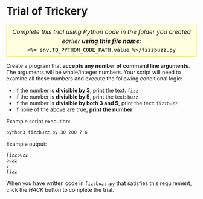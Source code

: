 # Trial of Trickery

<style>
.py-script-info {
  font-size: 16px;
  text-align: center;
  background-color: #FFFFE0;
  border: 2px solid #F0E68C;
  padding: 5px;
  line-height: 1.5em;
  margin: 5px 0;
  font-style: italic;
}

.py-script-info span {
  font-style: normal;
  color: #000;
}
</style>

<div class="py-script-info">
  Complete this trial using Python code in the folder you created earlier <b>using this file name</b>:
  <br/>
  <code><span><%= env.TQ_PYTHON_CODE_PATH.value %>/fizzbuzz.py</span></code>
</div>

Create a program that __accepts any number of command line arguments__. The arguments will be whole/integer numbers. Your script will need to examine all these numbers and execute the following conditional logic:

* If the number is __divisible by 3__, print the text: `fizz`
* If the number is __divisible by 5__, print the text: `buzz`
* If the number is __divisible by both 3 and 5__, print the text: `fizzbuzz`
* If none of the above are true, __print the number__

Example script execution:

```bash
python3 fizzbuzz.py 30 200 7 6
```

Example output:

```bash
fizzbuzz
buzz
7
fizz
```

When you have written code in `fizzbuzz.py` that satisfies this requirement, click the *HACK* button to complete the trial.
